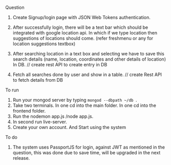 Question 

1. Create Signup/login page with JSON Web Tokens authentication.  

2. After successfully login, there will be a text bar which should be integrated with google location api. In which if we type location then suggestions of locations should come. (refer freshmenu or any for location suggestions textbox)  

3. After searching location in a text box and selecting we have to save this search details (name, location, coordinates and other details of location) In DB. // create rest API to create entry in DB  

4. Fetch all searches done by user and show in a table. // create Rest API to fetch details from DB  

To run
1. Run your mongod server by typing `mongod --dbpath ~/db `.  
2. Take two terminals. In one cd into the main folder. In one cd into the frontend folder.  
3. Run the nodemon app.js /node app.js.
4. In second run live-server.
5. Create your own account. And Start using the system

To do  
1. The system uses PassportJS for login, against JWT as mentioned in the question, this was done due to save time, will be upgraded in the next release.


